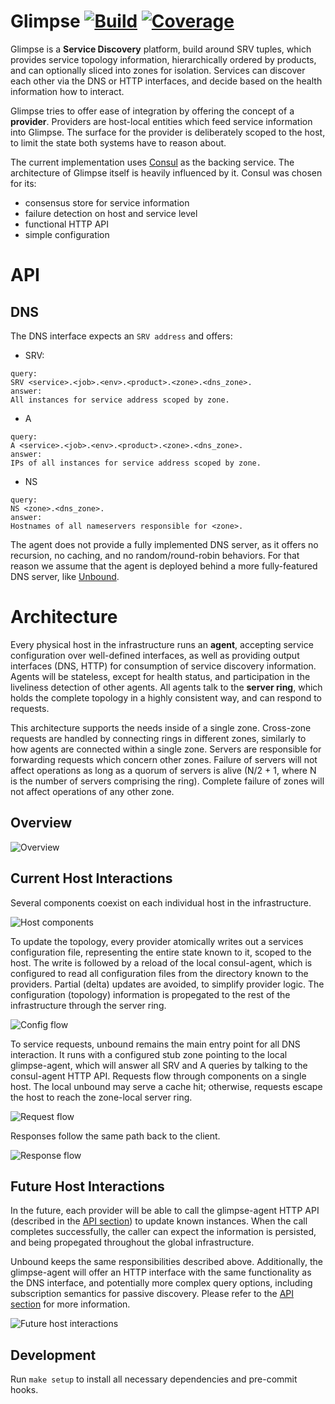 # Glimpse [![Build][1]][2] [![Coverage][3]][4]

Glimpse is a **Service Discovery** platform, build around SRV tuples, which
provides service topology information, hierarchically ordered by products, and
can optionally sliced into zones for isolation. Services can discover each
other via the DNS or HTTP interfaces, and decide based on the health
information how to interact.

Glimpse tries to offer ease of integration by offering the concept of a
**provider**. Providers are host-local entities which feed service information
into Glimpse. The surface for the provider is deliberately scoped to the host,
to limit the state both systems have to reason about.

The current implementation uses [Consul](https://www.consul.io/) as the backing
service. The architecture of Glimpse itself is heavily influenced by it. Consul
was chosen for its:

* consensus store for service information
* failure detection on host and service level
* functional HTTP API
* simple configuration

# API

## DNS

The DNS interface expects an `SRV address` and offers:

- SRV:
```
query:
SRV <service>.<job>.<env>.<product>.<zone>.<dns_zone>.
answer:
All instances for service address scoped by zone.
```

- A
```
query:
A <service>.<job>.<env>.<product>.<zone>.<dns_zone>.
answer:
IPs of all instances for service address scoped by zone.
```

- NS
```
query:
NS <zone>.<dns_zone>.
answer:
Hostnames of all nameservers responsible for <zone>.
```

The agent does not provide a fully implemented DNS server, as it offers no
recursion, no caching, and no random/round-robin behaviors. For that reason we
assume that the agent is deployed behind a more fully-featured DNS server, like
[Unbound](https://unbound.net/).

# Architecture

Every physical host in the infrastructure runs an **agent**, accepting service
configuration over well-defined interfaces, as well as providing output
interfaces (DNS, HTTP) for consumption of service discovery information. Agents
will be stateless, except for health status, and participation in the
liveliness detection of other agents. All agents talk to the **server ring**,
which holds the complete topology in a highly consistent way, and can respond
to requests.

This architecture supports the needs inside of a single zone. Cross-zone
requests are handled by connecting rings in different zones, similarly to how
agents are connected within a single zone. Servers are responsible for
forwarding requests which concern other zones. Failure of servers will not
affect operations as long as a quorum of servers is alive (N/2 + 1, where N is
the number of servers comprising the ring). Complete failure of zones will not
affect operations of any other zone.

## Overview

![Overview](http://i.imgur.com/elE3V3H.png)

## Current Host Interactions

Several components coexist on each individual host in the infrastructure.

![Host components](http://i.imgur.com/1Eb0QSb.png)

To update the topology, every provider atomically writes out a services
configuration file, representing the entire state known to it, scoped to the
host. The write is followed by a reload of the local consul-agent, which is
configured to read all configuration files from the directory known to the
providers. Partial (delta) updates are avoided, to simplify provider logic. The
configuration (topology) information is propegated to the rest of the
infrastructure through the server ring.

![Config flow](http://i.imgur.com/3ohBadj.png)

To service requests, unbound remains the main entry point for all DNS
interaction. It runs with a configured stub zone pointing to the local
glimpse-agent, which will answer all SRV and A queries by talking to the
consul-agent HTTP API. Requests flow through components on a single host.
The local unbound may serve a cache hit; otherwise, requests escape the 
host to reach the zone-local server ring.

![Request flow](http://i.imgur.com/Cxmj6Ve.png)

Responses follow the same path back to the client.

![Response flow](http://i.imgur.com/5WpNnZx.png)

## Future Host Interactions

In the future, each provider will be able to call the glimpse-agent HTTP API
(described in the [API section](#api)) to update known instances. When the call
completes successfully, the caller can expect the information is persisted, and
being propegated throughout the global infrastructure.

Unbound keeps the same responsibilities described above. Additionally, the
glimpse-agent will offer an HTTP interface with the same functionality as the
DNS interface, and potentially more complex query options, including
subscription semantics for passive discovery. Please refer to the [API
section](#api) for more information.

![Future host interactions](http://i.imgur.com/YRHA8EG.png)

## Development

Run `make setup` to install all necessary dependencies and pre-commit hooks.

[1]: https://circleci.com/gh/soundcloud/glimpse/tree/master.svg?style=svg
[2]: https://circleci.com/gh/soundcloud/glimpse/tree/master
[3]: https://img.shields.io/coveralls/soundcloud/glimpse.svg
[4]: https://coveralls.io/r/soundcloud/glimpse?branch=master
